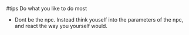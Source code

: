 #tips 
Do what you like to do most

- Dont be the npc. Instead think youself into the parameters of the npc, and react the way you yourself would.